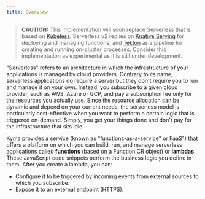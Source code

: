 ```yaml
---
title: Overview
---
```


>**CAUTION:** This implementation will soon replace Serverless that is based on [Kubeless](https://github.com/kubeless/kubeless). Serverless v2 replies on [Knative Serving](https://knative.dev/docs/serving/) for deploying and managing functions, and [Tekton](https://github.com/tektoncd/pipeline) as a pipeline for creating and running on-cluster processes. Consider this implementation as experimental as it is still under development.

"Serverless" refers to an architecture in which the infrastructure of your applications is managed by cloud providers. Contrary to its name, serverless applications do require a server but they don't require you to run and manage it on your own. Instead, you subscribe to a given cloud provider, such as AWS, Azure or GCP, and pay a subscription fee only for the resources you actually use. Since the resource allocation can be dynamic and depend on your current needs, the serverless model is particularly cost-effective when you want to perform a certain logic that is triggered on-demand. Simply, you get your things done and don't pay for the infrastructure that sits idle.

Kyma provides a service (known as "functions-as-a-service" or FaaS") that offers a platform on which you can build, run, and manage serverless applications called **functions** (based on a Function CR object) or **lambdas**. These JavaScript code snippets perform the business logic you define in them. After you create a lambda, you can:

- Configure it to be triggered by incoming events from external sources to which you subscribe.
- Expose it to an external endpoint (HTTPS).
